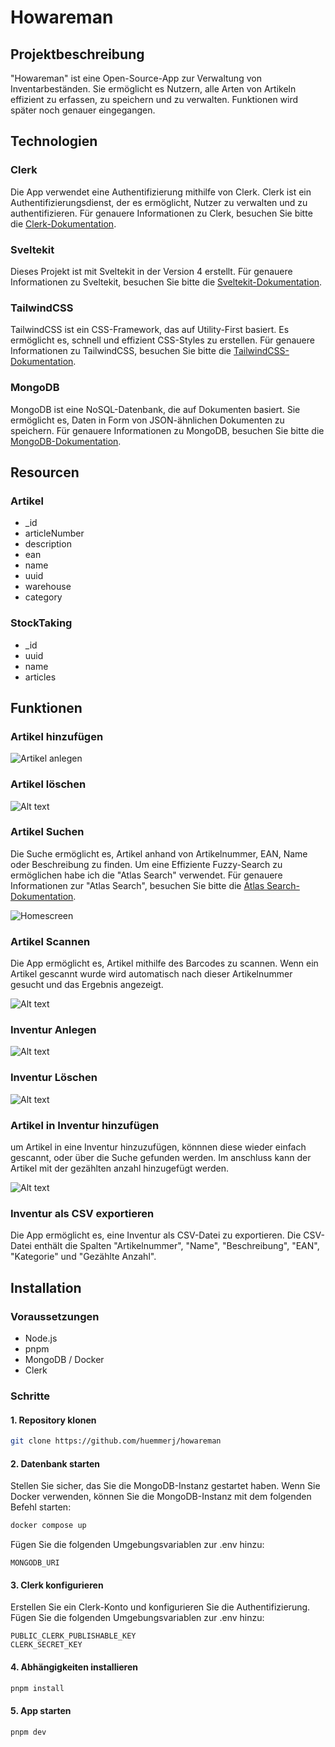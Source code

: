 # Howareman
## Projektbeschreibung
"Howareman" ist eine Open-Source-App zur Verwaltung von Inventarbeständen. Sie ermöglicht es Nutzern, alle Arten von Artikeln effizient zu erfassen, zu speichern und zu verwalten. Funktionen wird später noch genauer eingegangen.

## Technologien


### Clerk
Die App verwendet eine Authentifizierung mithilfe von Clerk. Clerk ist ein Authentifizierungsdienst, der es ermöglicht, Nutzer zu verwalten und zu authentifizieren. Für genauere Informationen zu Clerk, besuchen Sie bitte die [Clerk-Dokumentation](https://docs.clerk.dev/).

### Sveltekit
Dieses Projekt ist mit Sveltekit in der Version 4 erstellt. Für genauere Informationen zu Sveltekit, besuchen Sie bitte die [Sveltekit-Dokumentation](https://kit.svelte.dev/docs).

### TailwindCSS
TailwindCSS ist ein CSS-Framework, das auf Utility-First basiert. Es ermöglicht es, schnell und effizient CSS-Styles zu erstellen. Für genauere Informationen zu TailwindCSS, besuchen Sie bitte die [TailwindCSS-Dokumentation](https://tailwindcss.com/docs).

### MongoDB
MongoDB ist eine NoSQL-Datenbank, die auf Dokumenten basiert. Sie ermöglicht es, Daten in Form von JSON-ähnlichen Dokumenten zu speichern. Für genauere Informationen zu MongoDB, besuchen Sie bitte die [MongoDB-Dokumentation](https://docs.mongodb.com/).

## Resourcen
### Artikel
- _id
- articleNumber
- description
- ean
- name
- uuid
- warehouse
- category

### StockTaking
- _id
- uuid
- name
- articles

## Funktionen
### Artikel hinzufügen

![Artikel anlegen](images/image-1.png)

### Artikel löschen
![Alt text](images/image-2.png)

### Artikel Suchen
Die Suche ermöglicht es, Artikel anhand von Artikelnummer, EAN, Name oder Beschreibung zu finden. Um eine Effiziente Fuzzy-Search zu ermöglichen habe ich die "Atlas Search" verwendet. Für genauere Informationen zur "Atlas Search", besuchen Sie bitte die [Atlas Search-Dokumentation](https://docs.atlas.mongodb.com/atlas-search/).

![Homescreen](images/image.png)


### Artikel Scannen
Die App ermöglicht es, Artikel mithilfe des Barcodes zu scannen. Wenn ein Artikel gescannt wurde wird automatisch nach dieser Artikelnummer gesucht und das Ergebnis angezeigt.

![Alt text](images/image-3.png)

### Inventur Anlegen
![Alt text](images/image-4.png)

### Inventur Löschen
![Alt text](images/image-5.png)

### Artikel in Inventur hinzufügen
um Artikel in eine Inventur hinzuzufügen, könnnen diese wieder einfach gescannt, oder über die Suche gefunden werden. Im anschluss kann der Artikel mit der gezählten anzahl hinzugefügt werden.

![Alt text](images/image-6.png)

### Inventur als CSV exportieren
Die App ermöglicht es, eine Inventur als CSV-Datei zu exportieren. Die CSV-Datei enthält die Spalten "Artikelnummer", "Name", "Beschreibung", "EAN", "Kategorie" und "Gezählte Anzahl".


## Installation
### Voraussetzungen
- Node.js
- pnpm
- MongoDB / Docker
- Clerk

### Schritte
#### 1. Repository klonen
```bash
git clone https://github.com/huemmerj/howareman
```

#### 2. Datenbank starten
Stellen Sie sicher, das Sie die MongoDB-Instanz gestartet haben. Wenn Sie Docker verwenden, können Sie die MongoDB-Instanz mit dem folgenden Befehl starten:

```bash
docker compose up
```

Fügen Sie die folgenden Umgebungsvariablen zur .env hinzu:

```env
MONGODB_URI
```

#### 3. Clerk konfigurieren
Erstellen Sie ein Clerk-Konto und konfigurieren Sie die Authentifizierung. Fügen Sie die folgenden Umgebungsvariablen zur .env hinzu:

```env
PUBLIC_CLERK_PUBLISHABLE_KEY
CLERK_SECRET_KEY
```

#### 4. Abhängigkeiten installieren
```bash
pnpm install
```

#### 5. App starten
```bash
pnpm dev
```
